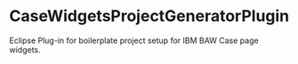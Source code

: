 # CaseWidgetsProjectGeneratorPlugin
Eclipse Plug-in for boilerplate project setup for IBM BAW Case page widgets.
